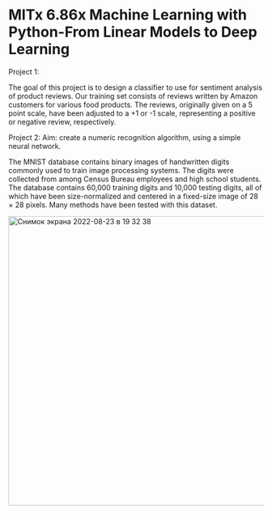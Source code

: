# MITx 6.86x Machine Learning with Python-From Linear Models to Deep Learning
Project 1:

The goal of this project is to design a classifier to use for sentiment analysis of product reviews. Our training set consists of reviews written by Amazon customers for various food products. The reviews, originally given on a 5 point scale, have been adjusted to a +1 or -1 scale, representing a positive or negative review, respectively. 




Project 2: 
Aim: create a numeric recognition algorithm, using a simple neural network.  

The MNIST database contains binary images of handwritten digits commonly used to train image processing systems. The digits were collected from among Census Bureau employees and high school students. The database contains 60,000 training digits and 10,000 testing digits, all of which have been size-normalized and centered in a fixed-size image of 28 × 28 pixels. Many methods have been tested with this dataset. 


<img width="572" alt="Снимок экрана 2022-08-23 в 19 32 38" src="https://user-images.githubusercontent.com/55465730/186226216-f3c79675-07ff-4ad3-bfbc-35ad7c1a50ab.png">
